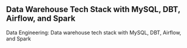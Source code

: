 ## Data Warehouse Tech Stack with MySQL, DBT, Airflow, and Spark
Data Engineering: Data warehouse tech stack with MySQL, DBT, Airflow, and Spark
